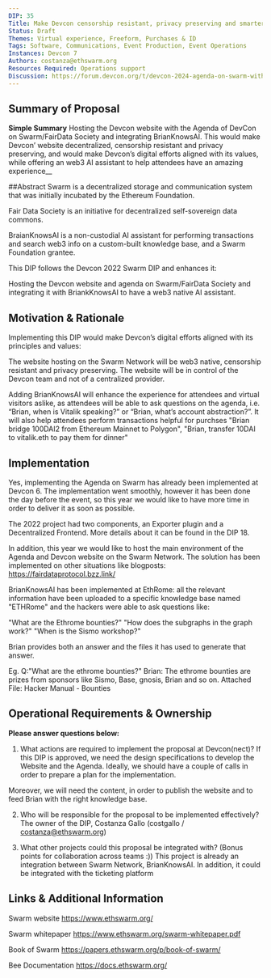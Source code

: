 ```yaml
---
DIP: 35
Title: Make Devcon censorship resistant, privacy preserving and smarter
Status: Draft
Themes: Virtual experience, Freeform, Purchases & ID
Tags: Software, Communications, Event Production, Event Operations
Instances: Devcon 7 
Authors: costanza@ethswarm.org
Resources Required: Operations support
Discussion: https://forum.devcon.org/t/devcon-2024-agenda-on-swarm-with-fair-data-society-and-brianknowsai/3357
---
```


## Summary of Proposal
__Simple Summary__
Hosting the Devcon website with the Agenda of DevCon on Swarm/FairData Society and integrating BrianKnowsAI. 
This would make Devcon’ website decentralized, censorship resistant and privacy preserving, and would make Devcon’s digital efforts aligned with its values, while offering an web3 AI assistant to help attendees have an amazing experience__

##Abstract
Swarm is a decentralized storage and communication system that was initially incubated by the Ethereum Foundation.

Fair Data Society is an initiative for decentralized self-sovereign data commons.

BraianKnowsAI is a non-custodial AI assistant for performing transactions and search web3 info on a custom-built knowledge base, and a Swarm Foundation grantee.

This DIP follows the Devcon 2022 Swarm DIP and enhances it:

Hosting the Devcon website and agenda on Swarm/FairData Society and integrating it with BriankKnowsAI to have a web3 native AI assistant.

## Motivation & Rationale

Implementing this DIP would make Devcon’s digital efforts aligned with its principles and values:

The website hosting on the Swarm Network will be web3 native, censorship resistant and privacy preserving. The website will be in control of the Devcon team and not of a centralized provider. 

Adding BrianKnowsAI will enhance the experience for attendees and virtual visitors aslike, as attendees will be able to ask questions on the agenda, i.e. “Brian, when is Vitalik speaking?” or “Brian, what’s account abstraction?”. It will also help attendees perform transactions helpful for purchses "Brian bridge 100DAI2 from Ethereum Mainnet to Polygon", "Brian, transfer 10DAI to vitalik.eth to pay them for dinner"



## Implementation

 Yes, implementing the Agenda on Swarm has already been implemented at Devcon 6. The implementation went smoothly, however it has been done the day before the event, so this year we would like to have more time in order to deliver it as soon as possible. 

The 2022 project had two components, an Exporter plugin and a Decentralized Frontend. More details about it can be found in the DIP 18.

In addition, this year we would like to host the main environment of the Agenda and Devcon website on the Swarm Network. The solution has been implemented on other situations like blogposts: https://fairdataprotocol.bzz.link/

BrianKnowsAI has been implemented at EthRome: all the relevant information have been uploaded to a specific knowledge base named "ETHRome" and the hackers were able to ask questions like:

"What are the Ethrome bounties?"
"How does the subgraphs in the graph work?"
"When is the Sismo workshop?"

Brian provides both an answer and the files it has used to generate that answer.

Eg.
Q:"What are the ethrome bounties?"
Brian: The ethrome bounties are prizes from sponsors like Sismo, Base, gnosis, Brian and so on.
Attached File: Hacker Manual - Bounties





## Operational Requirements & Ownership
__Please answer questions below:__
1. What actions are required to implement the proposal at Devcon(nect)? 
If this DIP is approved, we need the design specifications to develop the Website and the Agenda. Ideally, we should have a couple of calls in order to prepare a plan for the implementation. 

Moreover, we will need the content, in order to publish the website and to feed Brian with the right knowledge base.

2. Who will be responsible for the proposal to be implemented effectively? The owner of the DIP, Costanza Gallo (costgallo / costanza@ethswarm.org)

3. What other projects could this proposal be integrated with? (Bonus points for collaboration across teams :))
This project is already an integration between Swarm Network, BrianKnowsAI.
In addition, it could be integrated with the ticketing platform

## Links & Additional Information

Swarm website https://www.ethswarm.org/

Swarm whitepaper https://www.ethswarm.org/swarm-whitepaper.pdf

Book of Swarm https://papers.ethswarm.org/p/book-of-swarm/

Bee Documentation https://docs.ethswarm.org/



